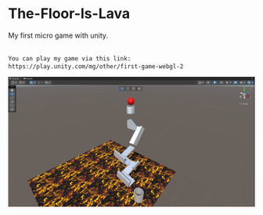 # The-Floor-Is-Lava
My first micro game with unity.

```

You can play my game via this link: https://play.unity.com/mg/other/first-game-webgl-2

```

![](tfıl.png)
